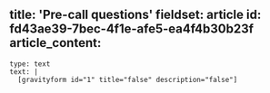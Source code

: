 title: 'Pre-call questions'
fieldset: article
id: fd43ae39-7bec-4f1e-afe5-ea4f4b30b23f
article_content:
  -
    type: text
    text: |
      [gravityform id="1" title="false" description="false"]
      
